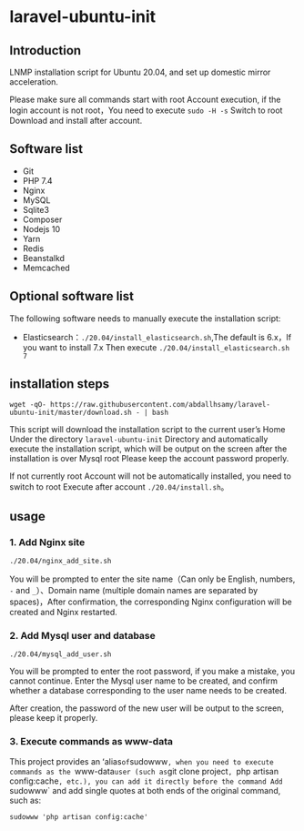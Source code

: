 
# laravel-ubuntu-init


## Introduction

LNMP installation script for Ubuntu 20.04, and set up domestic mirror acceleration.

Please make sure all commands start with root Account execution, if the login account is not root，You need to execute `sudo -H -s` Switch to root Download and install after account.


## Software list


* Git
* PHP 7.4
* Nginx
* MySQL
* Sqlite3
* Composer
* Nodejs 10
* Yarn
* Redis
* Beanstalkd
* Memcached

## Optional software list


The following software needs to manually execute the installation script:

* Elasticsearch：`./20.04/install_elasticsearch.sh`,The default is 6.x，If you want to install 7.x Then execute `./20.04/install_elasticsearch.sh 7`

## installation steps


```
wget -qO- https://raw.githubusercontent.com/abdallhsamy/laravel-ubuntu-init/master/download.sh - | bash
```

This script will download the installation script to the current user’s Home Under the directory `laravel-ubuntu-init` Directory and automatically execute the installation script, which will be output on the screen after the installation is over Mysql root Please keep the account password properly.


If not currently root Account will not be automatically installed, you need to switch to root Execute after account `./20.04/install.sh`。

## usage

### 1. Add Nginx site

```
./20.04/nginx_add_site.sh
```

You will be prompted to enter the site name（Can only be English, numbers, `-` and `_`）、Domain name (multiple domain names are separated by spaces)，After confirmation, the corresponding Nginx configuration will be created and Nginx restarted.


### 2. Add Mysql user and database

```
./20.04/mysql_add_user.sh
```

You will be prompted to enter the root password, if you make a mistake, you cannot continue. Enter the Mysql user name to be created, and confirm whether a database corresponding to the user name needs to be created.

After creation, the password of the new user will be output to the screen, please keep it properly.

### 3. Execute commands as www-data

This project provides an ʻalias` of `sudowww`, when you need to execute commands as the `www-data` user (such as `git clone project`, `php artisan config:cache`, etc.), you can add it directly before the command Add `sudowww` and add single quotes at both ends of the original command, such as:

```
sudowww 'php artisan config:cache'
```
